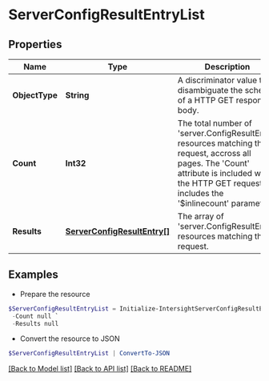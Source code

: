 # ServerConfigResultEntryList
## Properties

Name | Type | Description | Notes
------------ | ------------- | ------------- | -------------
**ObjectType** | **String** | A discriminator value to disambiguate the schema of a HTTP GET response body. | 
**Count** | **Int32** | The total number of &#39;server.ConfigResultEntry&#39; resources matching the request, accross all pages. The &#39;Count&#39; attribute is included when the HTTP GET request includes the &#39;$inlinecount&#39; parameter. | [optional] 
**Results** | [**ServerConfigResultEntry[]**](ServerConfigResultEntry.md) | The array of &#39;server.ConfigResultEntry&#39; resources matching the request. | [optional] 

## Examples

- Prepare the resource
```powershell
$ServerConfigResultEntryList = Initialize-IntersightServerConfigResultEntryList  -ObjectType null `
 -Count null `
 -Results null
```

- Convert the resource to JSON
```powershell
$ServerConfigResultEntryList | ConvertTo-JSON
```

[[Back to Model list]](../README.md#documentation-for-models) [[Back to API list]](../README.md#documentation-for-api-endpoints) [[Back to README]](../README.md)

